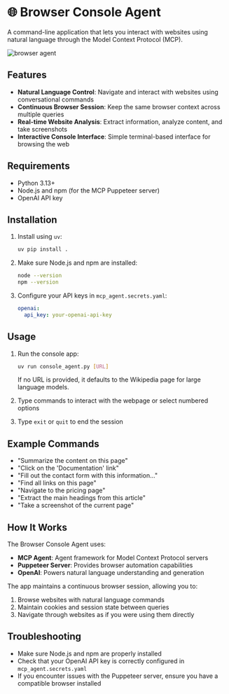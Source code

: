 # 🌐 Browser Console Agent

A command-line application that lets you interact with websites using natural language through the Model Context Protocol (MCP).

![browser agent](https://andrew-dev-s3.s3.us-east-1.amazonaws.com/browser-agent.gif)

## Features

- **Natural Language Control**: Navigate and interact with websites using conversational commands
- **Continuous Browser Session**: Keep the same browser context across multiple queries
- **Real-time Website Analysis**: Extract information, analyze content, and take screenshots
- **Interactive Console Interface**: Simple terminal-based interface for browsing the web

## Requirements

- Python 3.13+
- Node.js and npm (for the MCP Puppeteer server)
- OpenAI API key

## Installation

1. Install using `uv`:
   ```bash
   uv pip install .
   ```

2. Make sure Node.js and npm are installed:
   ```bash
   node --version
   npm --version
   ```

3. Configure your API keys in `mcp_agent.secrets.yaml`:
   ```yaml
   openai:
     api_key: your-openai-api-key
   ```

## Usage

1. Run the console app:
   ```bash
   uv run console_agent.py [URL]
   ```
   If no URL is provided, it defaults to the Wikipedia page for large language models.

2. Type commands to interact with the webpage or select numbered options
3. Type `exit` or `quit` to end the session

## Example Commands

- "Summarize the content on this page"
- "Click on the 'Documentation' link"
- "Fill out the contact form with this information..."
- "Find all links on this page"
- "Navigate to the pricing page"
- "Extract the main headings from this article"
- "Take a screenshot of the current page"

## How It Works

The Browser Console Agent uses:
- **MCP Agent**: Agent framework for Model Context Protocol servers
- **Puppeteer Server**: Provides browser automation capabilities
- **OpenAI**: Powers natural language understanding and generation

The app maintains a continuous browser session, allowing you to:
1. Browse websites with natural language commands
2. Maintain cookies and session state between queries
3. Navigate through websites as if you were using them directly

## Troubleshooting

- Make sure Node.js and npm are properly installed
- Check that your OpenAI API key is correctly configured in `mcp_agent.secrets.yaml`
- If you encounter issues with the Puppeteer server, ensure you have a compatible browser installed
